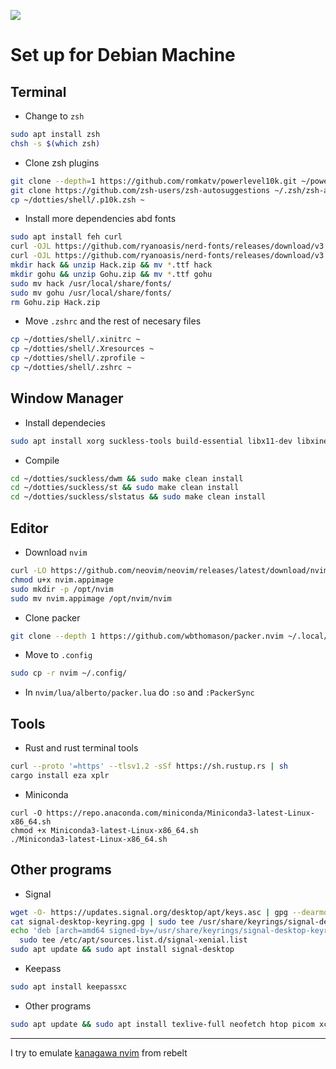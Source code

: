 ![](screenshot.png)
# Set up for Debian Machine

## Terminal
 - Change to `zsh`
```bash
sudo apt install zsh
chsh -s $(which zsh)
```
 - Clone zsh plugins
```bash
git clone --depth=1 https://github.com/romkatv/powerlevel10k.git ~/powerlevel10k
git clone https://github.com/zsh-users/zsh-autosuggestions ~/.zsh/zsh-autosuggestions
cp ~/dotties/shell/.p10k.zsh ~
```
 - Install more dependencies abd fonts
```bash
sudo apt install feh curl
curl -OJL https://github.com/ryanoasis/nerd-fonts/releases/download/v3.1.1/Gohu.zip
curl -OJL https://github.com/ryanoasis/nerd-fonts/releases/download/v3.1.1/Hack.zip
mkdir hack && unzip Hack.zip && mv *.ttf hack
mkdir gohu && unzip Gohu.zip && mv *.ttf gohu
sudo mv hack /usr/local/share/fonts/
sudo mv gohu /usr/local/share/fonts/
rm Gohu.zip Hack.zip
```
 - Move `.zshrc` and the rest of necesary files
```bash
cp ~/dotties/shell/.xinitrc ~
cp ~/dotties/shell/.Xresources ~
cp ~/dotties/shell/.zprofile ~
cp ~/dotties/shell/.zshrc ~
```

## Window Manager
 - Install dependecies
```bash
sudo apt install xorg suckless-tools build-essential libx11-dev libxinerama-dev libxft-dev libwebkit2gtk-4.0-dev 
```
 - Compile
```bash
cd ~/dotties/suckless/dwm && sudo make clean install
cd ~/dotties/suckless/st && sudo make clean install
cd ~/dotties/suckless/slstatus && sudo make clean install
```

## Editor
 - Download `nvim`
```bash
curl -LO https://github.com/neovim/neovim/releases/latest/download/nvim.appimage
chmod u+x nvim.appimage
sudo mkdir -p /opt/nvim
sudo mv nvim.appimage /opt/nvim/nvim
```
 - Clone packer
```bash
git clone --depth 1 https://github.com/wbthomason/packer.nvim ~/.local/share/nvim/site/pack/packer/start/packer.nvim
```
 - Move to `.config`
```bash
sudo cp -r nvim ~/.config/
```
 - In `nvim/lua/alberto/packer.lua` do `:so` and `:PackerSync`

## Tools
 - Rust and rust terminal tools
```bash
curl --proto '=https' --tlsv1.2 -sSf https://sh.rustup.rs | sh
cargo install eza xplr
```
 - Miniconda
```
curl -O https://repo.anaconda.com/miniconda/Miniconda3-latest-Linux-x86_64.sh
chmod +x Miniconda3-latest-Linux-x86_64.sh
./Miniconda3-latest-Linux-x86_64.sh
```

## Other programs
 - Signal
```bash
wget -O- https://updates.signal.org/desktop/apt/keys.asc | gpg --dearmor > signal-desktop-keyring.gpg
cat signal-desktop-keyring.gpg | sudo tee /usr/share/keyrings/signal-desktop-keyring.gpg > /dev/null
echo 'deb [arch=amd64 signed-by=/usr/share/keyrings/signal-desktop-keyring.gpg] https://updates.signal.org/desktop/apt xenial main' |\
  sudo tee /etc/apt/sources.list.d/signal-xenial.list
sudo apt update && sudo apt install signal-desktop
```
 - Keepass
```bash
sudo apt install keepassxc
```

 - Other programs
```bash
sudo apt update && sudo apt install texlive-full neofetch htop picom xclip 
```

---
I try to emulate [kanagawa nvim](https://github.com/rebelot/kanagawa.nvim) from rebelt
